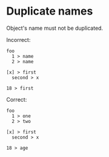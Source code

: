 # Duplicate names

Object's name must not be duplicated.

Incorrect:

```eo
foo
  1 > name
  2 > name
```

```eo
[x] > first
  second > x

18 > first
```

Correct:

```eo
foo
  1 > one
  2 > two
```

```eo
[x] > first
  second > x

18 > age
```
